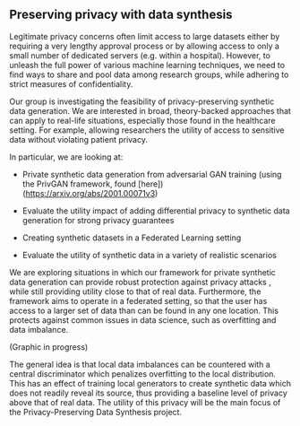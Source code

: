 ## Preserving privacy with data synthesis

Legitimate privacy concerns often limit access to large datasets either by requiring a very lengthy approval process or by allowing access to only a small number of dedicated servers (e.g. within a hospital). However, to unleash the full power of various machine learning techniques, we need to find ways to share and pool data among research groups, while adhering to strict measures of confidentiality.

  

Our group is investigating the feasibility of privacy-preserving synthetic data generation. We are interested in broad, theory-backed approaches that can apply to real-life situations, especially those found in the healthcare setting. For example, allowing researchers the utility of access to sensitive data without violating patient privacy.

  

In particular, we are looking at:

  

* Private synthetic data generation from adversarial GAN training (using the PrivGAN framework, found [here])(https://arxiv.org/abs/2001.00071v3)

* Evaluate the utility impact of adding differential privacy to synthetic data generation for strong privacy guarantees

* Creating synthetic datasets in a Federated Learning setting

* Evaluate the utility of synthetic data in a variety of realistic scenarios

  

We are exploring situations in which our framework for private synthetic data generation can provide robust protection against privacy attacks , while still providing utility close to that of real data. Furthermore, the framework aims to operate in a federated setting, so that the user has access to a larger set of data than can be found in any one location. This protects against common issues in data science, such as overfitting and data imbalance.

  

(Graphic in progress)

  

The general idea is that local data imbalances can be countered with a central discriminator which penalizes overfitting to the local distribution. This has an effect of training local generators to create synthetic data which does not readily reveal its source, thus providing a baseline level of privacy above that of real data. The utility of this privacy will be the main focus of the Privacy-Preserving Data Synthesis project.
